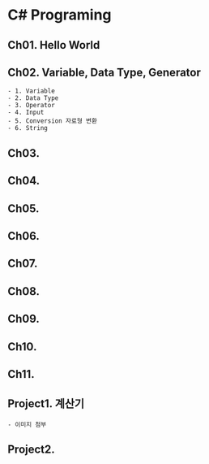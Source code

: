 # C\# Programing

## Ch01. Hello World
## Ch02. Variable, Data Type, Generator
	- 1. Variable
	- 2. Data Type
	- 3. Operator
	- 4. Input
	- 5. Conversion 자료형 변환
	- 6. String
## Ch03. 
## Ch04.
## Ch05.
## Ch06.
## Ch07.
## Ch08.
## Ch09.
## Ch10.
## Ch11.
## Project1. 계산기
	- 이미지 첨부
## Project2.


